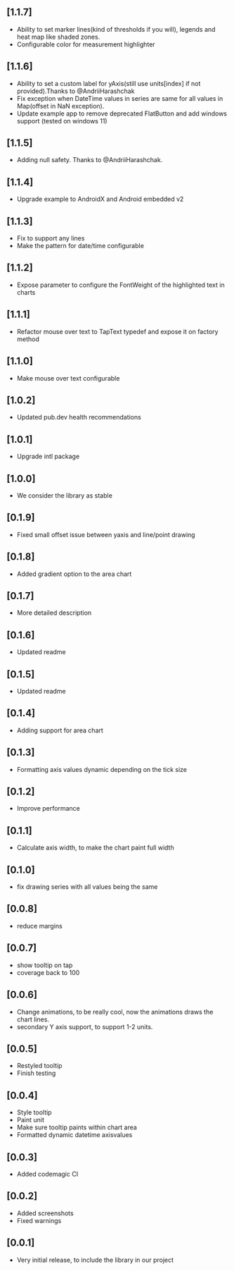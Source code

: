 ## [1.1.7]

* Ability to set marker lines(kind of thresholds if you will), legends and heat map like shaded zones. 
* Configurable color for measurement highlighter

## [1.1.6]

* Ability to set a custom label for yAxis(still use units[index] if not provided).Thanks to @AndriiHarashchak
* Fix exception when DateTime values in series are same for all values in Map(offset in NaN exception).
* Update example app to remove deprecated FlatButton and add windows support (tested on windows 11)

## [1.1.5]

* Adding null safety. Thanks to @AndriiHarashchak.

## [1.1.4]

* Upgrade example to AndroidX and Android embedded v2

## [1.1.3]

* Fix to support any lines
* Make the pattern for date/time configurable

## [1.1.2]

* Expose parameter to configure the FontWeight of the highlighted text in charts

## [1.1.1]

* Refactor mouse over text to TapText typedef and expose it on factory method

## [1.1.0]

* Make mouse over text configurable

## [1.0.2]

* Updated pub.dev health recommendations

## [1.0.1]

* Upgrade intl package

## [1.0.0]

* We consider the library as stable

## [0.1.9]

* Fixed small offset issue between yaxis and line/point drawing

## [0.1.8]

* Added gradient option to the area chart

## [0.1.7]

* More detailed description

## [0.1.6]

* Updated readme

## [0.1.5]

* Updated readme

## [0.1.4]

* Adding support for area chart

## [0.1.3]

* Formatting axis values dynamic depending on the tick size

## [0.1.2]

* Improve performance

## [0.1.1]

* Calculate axis width, to make the chart paint full width

## [0.1.0]

* fix drawing series with all values being the same

## [0.0.8]

* reduce margins

## [0.0.7]

* show tooltip on tap
* coverage back to 100

## [0.0.6]

* Change animations, to be really cool, now the animations draws the chart lines.
* secondary Y axis support, to support 1-2 units.

## [0.0.5]

* Restyled tooltip
* Finish testing

## [0.0.4]

* Style tooltip
* Paint unit
* Make sure tooltip paints within chart area
* Formatted dynamic datetime axisvalues

## [0.0.3]

* Added codemagic CI

## [0.0.2]

* Added screenshots
* Fixed warnings

## [0.0.1]

* Very initial release, to include the library in our project
